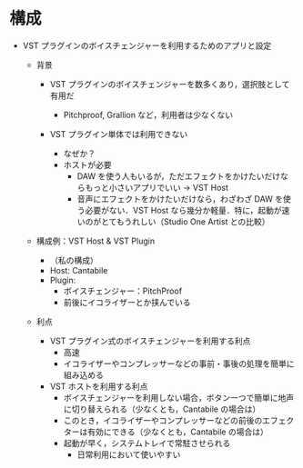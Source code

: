 # 構成

- VST プラグインのボイスチェンジャーを利用するためのアプリと設定

  - 背景

    - VST プラグインのボイスチェンジャーを数多くあり，選択肢として有用だ
      - Pitchproof, Grallion など，利用者は少なくない
    - VST プラグイン単体では利用できない

      - なぜか？
      - ホストが必要
        - DAW を使う人もいるが，ただエフェクトをかけたいだけならもっと小さいアプリでいい -> VST Host
        - 音声にエフェクトをかけたいだけなら，わざわざ DAW を使う必要がない．VST Host なら幾分か軽量．特に，起動が速いのがとてもうれしい（Studio One Artist との比較）

  - 構成例：VST Host & VST Plugin

    - （私の構成）
    - Host: Cantabile
    - Plugin:
      - ボイスチェンジャー：PitchProof
      - 前後にイコライザーとか挟んでいる

  - 利点
    - VST プラグイン式のボイスチェンジャーを利用する利点
      - 高速
      - イコライザーやコンプレッサーなどの事前・事後の処理を簡単に組み込める
    - VST ホストを利用する利点
      - ボイスチェンジャーを利用しない場合，ボタン一つで簡単に地声に切り替えられる（少なくとも，Cantabile の場合は）
      - このとき，イコライザーやコンプレッサーなどの前後のエフェクターは有効にできる（少なくとも，Cantabile の場合は）
      - 起動が早く，システムトレイで常駐させられる
        - 日常利用において使いやすい
